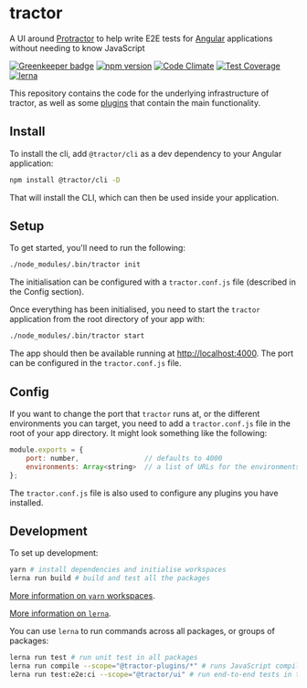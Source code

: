 # tractor

A UI around [Protractor](http://angular.github.io/protractor/) to help write E2E tests for [Angular](https://angular.io/) applications without needing to know JavaScript

[![Greenkeeper badge](https://badges.greenkeeper.io/TradeMe/tractor.svg)](https://greenkeeper.io/)
[![npm version](https://img.shields.io/npm/v/@tractor/cli.svg)](https://www.npmjs.com/package/@tractor/cli)
[![Code Climate](https://codeclimate.com/github/TradeMe/tractor/badges/gpa.svg)](https://codeclimate.com/github/TradeMe/tractor)
[![Test Coverage](https://codeclimate.com/github/TradeMe/tractor/coverage.svg)](https://codeclimate.com/github/TradeMe/tractor/coverage)
[![lerna](https://img.shields.io/badge/maintained%20with-lerna-cc00ff.svg)](https://github.com/TradeMe/tractor)

This repository contains the code for the underlying infrastructure of tractor, as well as some [plugins](https://www.npmjs.com/org/tractor-plugins) that contain the main functionality.

## Install

To install the cli, add `@tractor/cli` as a dev dependency to your Angular application:

```sh
npm install @tractor/cli -D
```

That will install the CLI, which can then be used inside your application.

## Setup

To get started, you'll need to run the following:

```sh
./node_modules/.bin/tractor init
```

The initialisation can be configured with a `tractor.conf.js` file (described in the Config section).

Once everything has been initialised, you need to start the `tractor` application from the root directory of your app with:

```sh
./node_modules/.bin/tractor start
```

The app should then be available running at [http://localhost:4000](http://localhost:4000). The port can be configured in the `tractor.conf.js` file.

## Config

If you want to change the port that `tractor` runs at, or the different environments you can target, you need to add a `tractor.conf.js` file in the root of your app directory. It might look something like the following:

```javascript
module.exports = {
    port: number,                // defaults to 4000
    environments: Array<string>  // a list of URLs for the environments to run the tests in
};
```

The `tractor.conf.js` file is also used to configure any plugins you have installed.

## Development

To set up development:

```sh
yarn # install dependencies and initialise workspaces
lerna run build # build and test all the packages
```

[More information on `yarn` workspaces](https://yarnpkg.com/en/docs/workspaces).

[More information on `lerna`](https://lernajs.io/).

You can use `lerna` to run commands across all packages, or groups of packages:

```sh
lerna run test # run unit test in all packages
lerna run compile --scope="@tractor-plugins/*" # runs JavaScript compiler in all @tractor-plugin packages
lerna run test:e2e:ci --scope="@tractor/ui" # run end-to-end tests in the @tractor/ui package only
```
